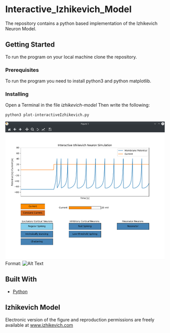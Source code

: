 # Interactive_Izhikevich_Model

The repository contains a python based implementation of the Izhikevich Neuron Model. 

## Getting Started

To run the program on your local machine clone the repository.


### Prerequisites

To run the program you need to install python3 and python matplotlib.

### Installing


Open a Terminal in the file *izhikevich-model* Then write the following:

```
python3 plot-interactiveIzhikevich.py
```

![Interactive_Izhikevich_Model](/images/gui.png)
Format: ![Alt Text](url)

## Built With

* [Python](https://www.python.org/) 


## Izhikevich Model

Electronic version of the figure and reproduction permissions are freely available at www.izhikevich.com

